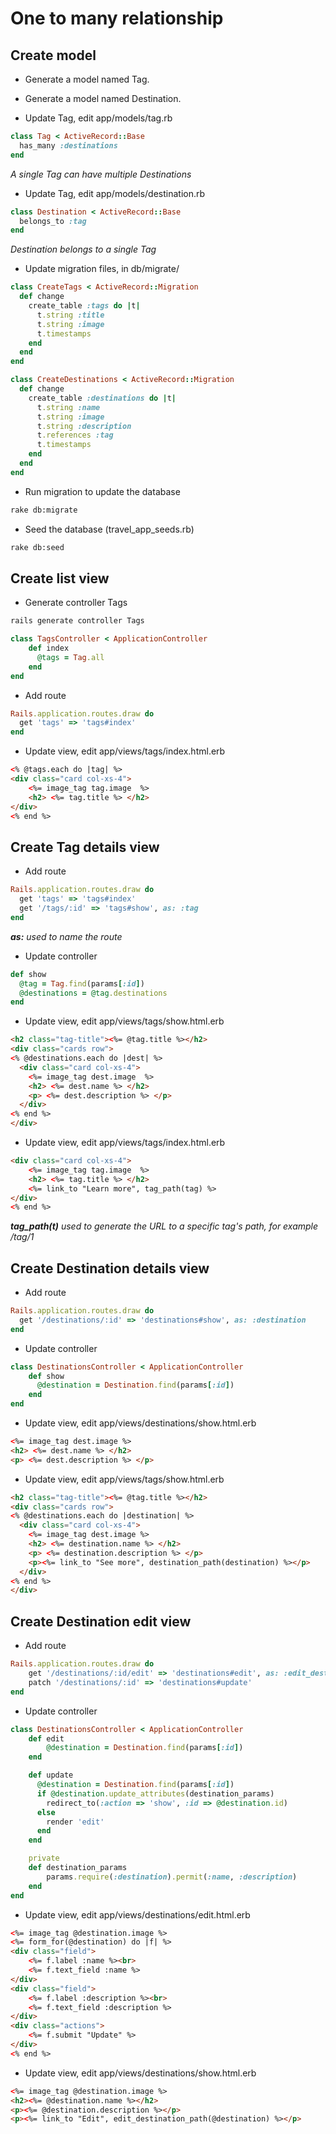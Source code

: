 # One to many relationship

## Create model

* Generate a model named Tag.

* Generate a model named Destination.

* Update Tag, edit app/models/tag.rb
```ruby
class Tag < ActiveRecord::Base
  has_many :destinations
end
```

*A single Tag can have multiple Destinations*

* Update Tag, edit app/models/destination.rb
```ruby
class Destination < ActiveRecord::Base
  belongs_to :tag
end
```

*Destination belongs to a single Tag*

* Update migration files, in db/migrate/
```ruby
class CreateTags < ActiveRecord::Migration
  def change
    create_table :tags do |t|
      t.string :title
      t.string :image
      t.timestamps
    end
  end
end
```

```ruby
class CreateDestinations < ActiveRecord::Migration
  def change
    create_table :destinations do |t|
      t.string :name
      t.string :image
      t.string :description
      t.references :tag
      t.timestamps
    end
  end
end
```

* Run migration to update the database
```bash
rake db:migrate
```

* Seed the database (travel_app_seeds.rb)
```bash
rake db:seed
```

## Create list view

* Generate controller Tags

```bash
rails generate controller Tags
```

```ruby
class TagsController < ApplicationController
    def index
      @tags = Tag.all
    end
end
```

* Add route
```ruby
Rails.application.routes.draw do
  get 'tags' => 'tags#index'
end
```

* Update view, edit app/views/tags/index.html.erb
```html
<% @tags.each do |tag| %>
<div class="card col-xs-4">
    <%= image_tag tag.image  %>
    <h2> <%= tag.title %> </h2>
</div>
<% end %>
```

## Create Tag details view

* Add route
```ruby
Rails.application.routes.draw do
  get 'tags' => 'tags#index'
  get '/tags/:id' => 'tags#show', as: :tag
end
```

***as:*** *used to name the route*

* Update controller
```ruby
def show
  @tag = Tag.find(params[:id])
  @destinations = @tag.destinations
end
```

* Update view, edit app/views/tags/show.html.erb
```html
<h2 class="tag-title"><%= @tag.title %></h2>
<div class="cards row">
<% @destinations.each do |dest| %>
  <div class="card col-xs-4">
    <%= image_tag dest.image  %>
    <h2> <%= dest.name %> </h2>
    <p> <%= dest.description %> </p>
  </div>
<% end %>
</div>
```

* Update view, edit app/views/tags/index.html.erb
```html
<div class="card col-xs-4">
    <%= image_tag tag.image  %>
    <h2> <%= tag.title %> </h2>
    <%= link_to "Learn more", tag_path(tag) %>
</div>
<% end %>
```

***tag_path(t)*** *used to generate the URL to a specific tag's path, for example /tag/1*

## Create Destination details view

* Add route
```ruby
Rails.application.routes.draw do
  get '/destinations/:id' => 'destinations#show', as: :destination
end
```

* Update controller
```ruby
class DestinationsController < ApplicationController
    def show
      @destination = Destination.find(params[:id])
    end
end
```

* Update view, edit app/views/destinations/show.html.erb
```html
<%= image_tag dest.image %>
<h2> <%= dest.name %> </h2>
<p> <%= dest.description %> </p>
```

* Update view, edit app/views/tags/show.html.erb
```html
<h2 class="tag-title"><%= @tag.title %></h2>
<div class="cards row">
<% @destinations.each do |destination| %>
  <div class="card col-xs-4">
    <%= image_tag dest.image %>
    <h2> <%= destination.name %> </h2>
    <p> <%= destination.description %> </p>
    <p><%= link_to "See more", destination_path(destination) %></p>
  </div>
<% end %>
</div>
```

## Create Destination edit view

* Add route
```ruby
Rails.application.routes.draw do
    get '/destinations/:id/edit' => 'destinations#edit', as: :edit_destination
    patch '/destinations/:id' => 'destinations#update'
end
```

* Update controller
```ruby
class DestinationsController < ApplicationController
    def edit
        @destination = Destination.find(params[:id])
    end

    def update
      @destination = Destination.find(params[:id])
      if @destination.update_attributes(destination_params)
        redirect_to(:action => 'show', :id => @destination.id)
      else
        render 'edit'
      end
    end

    private
    def destination_params
        params.require(:destination).permit(:name, :description)
    end
end
```

* Update view, edit app/views/destinations/edit.html.erb
```html
<%= image_tag @destination.image %>
<%= form_for(@destination) do |f| %>
<div class="field">
    <%= f.label :name %><br>
    <%= f.text_field :name %>
</div>
<div class="field">
    <%= f.label :description %><br>
    <%= f.text_field :description %>
</div>
<div class="actions">
    <%= f.submit "Update" %>
</div>
<% end %>
```

* Update view, edit app/views/destinations/show.html.erb
```html
<%= image_tag @destination.image %>
<h2><%= @destination.name %></h2>
<p><%= @destination.description %></p>
<p><%= link_to "Edit", edit_destination_path(@destination) %></p>
```
